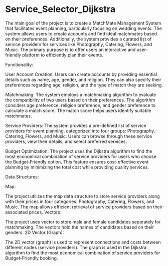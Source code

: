 # Service_Selector_Dijkstra


The main goal of the project is to create a MatchMate Management System that facilitates event planning, particularly focusing on wedding events. The system allows users to create accounts and find ideal matchmates based on their preferences. Additionally, the system provides a curated list of service providers for services like Photography, Catering, Flowers, and Music. The primary purpose is to offer users an interactive and user-friendly platform to efficiently plan their events.

Functionality:

User Account Creation: Users can create accounts by providing essential details such as name, age, gender, and religion. They can also specify their preferences regarding age, religion, and the type of match they are seeking.

Matchmaking: The system employs a matchmaking algorithm to evaluate the compatibility of two users based on their preferences. The algorithm considers age preference, religion preference, and gender preference to calculate a match score. The match score helps users identify suitable matchmates.

Service Providers: The system provides a pre-defined list of service providers for event planning, categorized into four groups: Photography, Catering, Flowers, and Music. Users can browse through these service providers, view their details, and select preferred services.

Budget Optimization: The project uses the Dijkstra algorithm to find the most economical combination of service providers for users who choose the Budget-Friendly option. This feature ensures cost-effective event planning by minimizing the total cost while providing quality services.

Data Structures:

Map:

The project utilizes the map data structure to store service providers along with their prices in four categories: Photography, Catering, Flowers, and Music. The map allows efficient retrieval of service providers based on their associated prices.
Vectors:

The project uses vector to store male and female candidates separately for matchmaking. The vectors hold the names of candidates based on their genders.
2D Vector (Graph):

The 2D vector (graph) is used to represent connections and costs between different nodes (service providers). The graph is used in the Dijkstra algorithm to find the most economical combination of service providers for Budget-Friendly booking.
